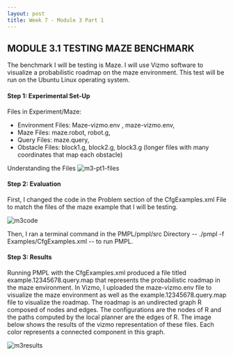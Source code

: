 ```yaml
---
layout: post
title: Week 7 - Module 3 Part 1
---
```


## MODULE 3.1 TESTING MAZE BENCHMARK ##

The benchmark I will be testing is Maze. I will use Vizmo software to visualize a probabilistic roadmap on the maze environment. 
This test will be run on the Ubuntu Linux operating system. 

#### Step 1: Experimental Set-Up ####

Files in Experiment/Maze: 
* Environment Files: Maze-vizmo.env , maze-vizmo.env, 
* Maze Files: maze.robot, robot.g, 
* Query Files: maze.query, 
* Obstacle Files: block1.g, block2.g, block3.g (longer files with many coordinates that map each obstacle)

Understanding the Files
![m3-pt1-files](https://cabreraleon.github.io/images/m3-pt1-files.png)


#### Step 2: Evaluation ####

First, I changed the code in the Problem section of the CfgExamples.xml File to match the files of the maze example that I will be testing.

![m3code](https://cabreraleon.github.io/images/m3-pt1-code.png)

Then, I ran a terminal command in the PMPL/pmpl/src Directory 
--   ./pmpl -f Examples/CfgExamples.xml   --  to run PMPL.


#### Step 3: Results ####

Running PMPL with the CfgExamples.xml produced a file titled example.12345678.query.map that represents 
the probabilistic roadmap in the maze environment. In Vizmo, I uploaded the maze-vizmo.env file to visualize 
the maze environment as well as the example.12345678.query.map file to visualize the roadmap. The roadmap 
is an undirected graph R composed of nodes and edges. The configurations are the nodes of R and the paths 
computed by the local planner are the edges of R. The image below shows the results of the 
vizmo representation of these files. Each color represents a connected component in this graph.

![m3results](https://cabreraleon.github.io/images/module3-maze-benchmark-result.png)
